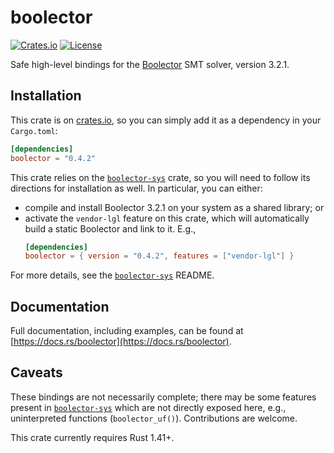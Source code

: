 # boolector

[![Crates.io](https://img.shields.io/crates/v/boolector.svg)](https://crates.io/crates/boolector)
[![License](https://img.shields.io/badge/license-MIT-blue.svg)](https://raw.githubusercontent.com/cdisselkoen/boolector-rs/master/LICENSE)

Safe high-level bindings for the [Boolector] SMT solver, version 3.2.1.

## Installation

This crate is on [crates.io](https://crates.io/crates/boolector), so you can
simply add it as a dependency in your `Cargo.toml`:
```toml
[dependencies]
boolector = "0.4.2"
```

This crate relies on the [`boolector-sys`] crate, so you will need to follow
its directions for installation as well. In particular, you can either:
  - compile and install Boolector 3.2.1 on your system as a shared library; or
  - activate the `vendor-lgl` feature on this crate, which will automatically
    build a static Boolector and link to it. E.g.,
    ```toml
    [dependencies]
    boolector = { version = "0.4.2", features = ["vendor-lgl"] }
    ```
For more details, see the [`boolector-sys`] README.

[Boolector]: https://boolector.github.io
[`boolector-sys`]: https://crates.io/crates/boolector-sys

## Documentation

Full documentation, including examples, can be found at
[https://docs.rs/boolector](https://docs.rs/boolector).

## Caveats

These bindings are not necessarily complete; there may be some features
present in [`boolector-sys`] which are not directly exposed here, e.g.,
uninterpreted functions (`boolector_uf()`). Contributions are welcome.

This crate currently requires Rust 1.41+.
